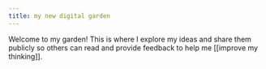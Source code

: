 ```yaml
---
title: my new digital garden
---
```

Welcome to my garden! This is where I explore my ideas and share them publicly so others can read and provide feedback to help me [[improve my thinking]].
